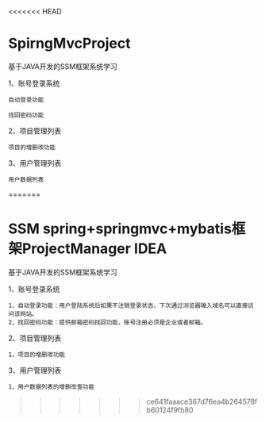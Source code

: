 <<<<<<< HEAD
# SpirngMvcProject
基于JAVA开发的SSM框架系统学习

1、账号登录系统
	
	自动登录功能
	
	找回密码功能

2、项目管理列表
	
	项目的增删改功能

3、用户管理列表

	用户数据列表
=======
# SSM spring+springmvc+mybatis框架ProjectManager IDEA

基于JAVA开发的SSM框架系统学习

1、账号登录系统
	
	1、自动登录功能：用户登陆系统后如果不注销登录状态，下次通过浏览器输入域名可以直接访问该网站。
	2、找回密码功能：提供邮箱密码找回功能，账号注册必须是企业或者邮箱。
	
2、项目管理列表
	
	1、项目的增删改功能
	
3、用户管理列表
	
	1、用户数据列表的增删改查功能
>>>>>>> ce641faaace367d76ea4b264578fb60124f9fb80
